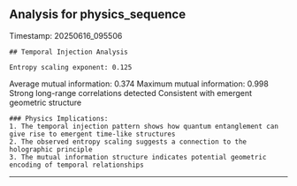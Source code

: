 ## Analysis for physics_sequence

Timestamp: 20250616_095506


    ## Temporal Injection Analysis
    
    Entropy scaling exponent: 0.125
Average mutual information: 0.374
Maximum mutual information: 0.998
Strong long-range correlations detected
Consistent with emergent geometric structure
    
    ### Physics Implications:
    1. The temporal injection pattern shows how quantum entanglement can give rise to emergent time-like structures
    2. The observed entropy scaling suggests a connection to the holographic principle
    3. The mutual information structure indicates potential geometric encoding of temporal relationships
    

---

